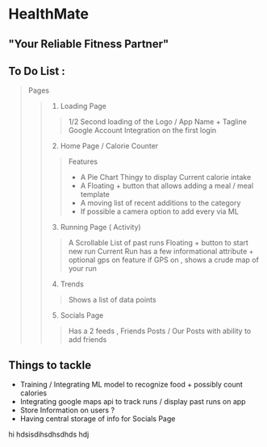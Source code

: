 # HealthMate 
## "Your Reliable Fitness Partner"

## To Do List :

> Pages 
>> 1. Loading Page 
>>> 1/2 Second loading of the Logo / App Name + Tagline 
>>> Google Account Integration on the first login
>> 2. Home Page / Calorie Counter 
>>>Features 
>>> - A Pie Chart Thingy to display Current calorie intake 
>>> - A Floating + button that allows adding a meal / meal template 
>>> - A moving list of recent additions to the category 
>>> - If possible a camera option to add every via ML
>> 3. Running Page ( Activity)
>>>A Scrollable List of past runs 
>>> Floating + button to start new run 
>>> Current Run has a few informational attribute + optional gps on feature
>>> if GPS on , shows a crude map of your run 
>>4. Trends 
>>> Shows a list of data points 
>>5. Socials Page 
>>> Has a 2 feeds  , Friends Posts / Our Posts with ability to add friends 

## Things to tackle 

- Training / Integrating ML model to recognize food + possibly count calories 
- Integrating google maps api to track runs / display past runs on app 
- Store Information on users ?
- Having central storage of info for Socials Page 

hi
hdsisdihsdhsdhds hdj



